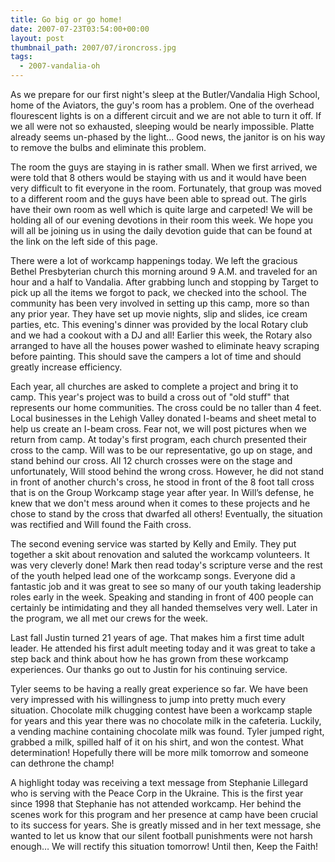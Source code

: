 ```yaml
---
title: Go big or go home!
date: 2007-07-23T03:54:00+00:00
layout: post
thumbnail_path: 2007/07/ironcross.jpg
tags:
  - 2007-vandalia-oh
---
```

As we prepare for our first night's sleep at the Butler/Vandalia High School, home of the Aviators, the guy's room has a problem. One of the overhead flourescent lights is on a different circuit and we are not able to turn it off. If we all were not so exhausted, sleeping would be nearly impossible. Platte already seems un-phased by the light&#8230; Good news, the janitor is on his way to remove the bulbs and eliminate this problem. 

The room the guys are staying in is rather small. When we first arrived, we were told that 8 others would be staying with us and it would have been very difficult to fit everyone in the room. Fortunately, that group was moved to a different room and the guys have been able to spread out. The girls have their own room as well which is quite large and carpeted! We will be holding all of our evening devotions in their room this week. We hope you will all be joining us in using the daily devotion guide that can be found at the link on the left side of this page.

There were a lot of workcamp happenings today. We left the gracious Bethel Presbyterian church this morning around 9 A.M. and traveled for an hour and a half to Vandalia. After grabbing lunch and stopping by Target to pick up all the items we forgot to pack, we checked into the school. The community has been very involved in setting up this camp, more so than any prior year. They have set up movie nights, slip and slides, ice cream parties, etc. This evening's dinner was provided by the local Rotary club and we had a cookout with a DJ and all! Earlier this week, the Rotary also arranged to have all the houses power washed to eliminate heavy scraping before painting. This should save the campers a lot of time and should greatly increase efficiency.

Each year, all churches are asked to complete a project and bring it to camp. This year's project was to build a cross out of "old stuff" that represents our home communities. The cross could be no taller than 4 feet. Local businesses in the Lehigh Valley donated I-beams and sheet metal to help us create an I-beam cross. Fear not, we will post pictures when we return from camp. At today's first program, each church presented their cross to the camp. Will was to be our representative, go up on stage, and stand behind our cross. All 12 church crosses were on the stage and unfortunately, Will stood behind the wrong cross. However, he did not stand in front of another church's cross, he stood in front of the 8 foot tall cross that is on the Group Workcamp stage year after year. In Will&#8217;s defense, he knew that we don't mess around when it comes to these projects and he chose to stand by the cross that dwarfed all others! Eventually, the situation was rectified and Will found the Faith cross.

The second evening service was started by Kelly and Emily. They put together a skit about renovation and saluted the workcamp volunteers. It was very cleverly done! Mark then read today's scripture verse and the rest of the youth helped lead one of the workcamp songs. Everyone did a fantastic job and it was great to see so many of our youth taking leadership roles early in the week. Speaking and standing in front of 400 people can certainly be intimidating and they all handed themselves very well. Later in the program, we all met our crews for the week. 

Last fall Justin turned 21 years of age. That makes him a first time adult leader. He attended his first adult meeting today and it was great to take a step back and think about how he has grown from these workcamp experiences. Our thanks go out to Justin for his continuing service.

Tyler seems to be having a really great experience so far. We have been very impressed with his willingness to jump into pretty much every situation. Chocolate milk chugging contest have been a workcamp staple for years and this year there was no chocolate milk in the cafeteria. Luckily, a vending machine containing chocolate milk was found. Tyler jumped right, grabbed a milk, spilled half of it on his shirt, and won the contest. What determination! Hopefully there will be more milk tomorrow and someone can dethrone the champ!

A highlight today was receiving a text message from Stephanie Lillegard who is serving with the Peace Corp in the Ukraine. This is the first year since 1998 that Stephanie has not attended workcamp. Her behind the scenes work for this program and her presence at camp have been crucial to its success for years. She is greatly missed and in her text message, she wanted to let us know that our silent football punishments were not harsh enough&#8230; We will rectify this situation tomorrow! Until then, Keep the Faith!